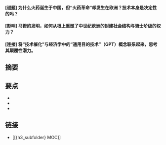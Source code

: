 #### [谜题] 为什么火药诞生于中国，但“火药革命”却发生在欧洲？技术本身是决定性的吗？


#### [影响] 马镫的发明，如何从根上重塑了中世纪欧洲的封建社会结构与骑士阶级的权力？


#### [连接] 将“技术催化”与经济学中的“通用目的技术”（GPT）概念联系起来，思考其颠覆性潜力。


## 摘要


## 要点

- 
- 
- 

## 链接

- [[{h3_subfolder} MOC]]
